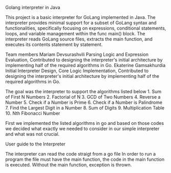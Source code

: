 Golang interpreter in Java

This project is a basic interpreter for GoLang implemented in Java. The interpreter provides minimal support for a subset of GoLang syntax and functionalities, specifically focusing on expressions, conditional statements, loops, and variable management within the func main() block. The interpreter reads GoLang source files, extracts the main function, and executes its contents statement by statement.

Team members Mariam Devsurashvili Parsing Logic and Expression Evaluation, Contributed to designing the interpreter's initial architecture by implementing half of the required algorithms in Go. Ekaterine Gamsakhurdia Initial Interpreter Design, Core Logic Implementation, Contributed to designing the interpreter's initial architecture by implementing half of the required algorithms in Go.

The goal was the interpreter to support the algorithms listed below 1. Sum of First N Numbers 2. Factorial of N 3. GCD of Two Numbers 4. Reverse a Number 5. Check if a Number is Prime 6. Check if a Number is Palindrome 7. Find the Largest Digit in a Number 8. Sum of Digits 9. Multiplication Table 10. Nth Fibonacci Number

First we implemented the listed algorithms in go and based on those codes we decided what exactly we needed to consider in our simple interpreter and what was not crucial.

User guide to the Interpreter

The interpreter can read the code straigt from a go file In order to run a program the file must have the main function, the code in the main function is executed. Without the main function, exception is thrown.
